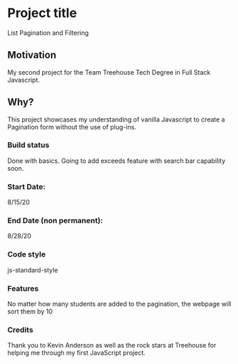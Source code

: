 
# Project title
List Pagination and Filtering

## Motivation
My second project for the Team Treehouse Tech Degree in Full Stack Javascript.

## Why?
This project showcases my understanding of vanilla Javascript to create a Pagination form without the use of plug-ins.

### Build status
Done with basics. Going to add exceeds feature with search bar capability soon.

### Start Date:
8/15/20

### End Date (non permanent):
8/28/20

### Code style
js-standard-style

### Features
No matter how many students are added to the pagination, the webpage will sort them by 10

### Credits
Thank you to Kevin Anderson as well as the rock stars at Treehouse for helping me through my first JavaScript project.
